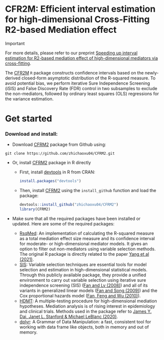 CFR2M: Efficient interval estimation for high-dimensional Cross-Fitting R2-based Mediation effect
================

> [!IMPORTANT]  
> For more details, please refer to our preprint [Speeding up interval estimation for R2-based mediation effect of high-dimensional mediators via cross-fitting](https://www.ncbi.nlm.nih.gov/pmc/articles/PMC9934518/).


The [CFR2M](https://github.com/zhichaoxu04/CFR2M) `R` package constructs confidence intervals based on the newly-derived closed-form asymptotic distribution of the R-squared measure.
To avoid potential bias, we perform iterative Sure Independence Screening (iSIS) and False Discovery Rate (FDR) control in two subsamples to exclude the non-mediators, followed by ordinary least squares (OLS) regressions for the variance estimation.

# Get started
### Download and install:

- Download [CFRM2](https://github.com/zhichaoxu04/CFRM2) package from Github using:

<!-- -->

    git clone https://github.com/zhichaoxu04/CFRM2.git

- Or, install [CFRM2](https://github.com/zhichaoxu04/CFRM2) package in R directly

  - First, install [devtools](https://devtools.r-lib.org) in R from CRAN:
    ``` r
    install.packages("devtools")
    ```
  - Then, install [CFRM2](https://github.com/zhichaoxu04/CFRM2) using the `install_github` function and load the package:
    ``` r
    devtools::install_github("zhichaoxu04/CFRM2")
    library(CFRM2)
    ```
- Make sure that all the required packages have been installed or updated. Here are some of the required packages:
  - [RsqMed](https://cran.r-project.org/web/packages/RsqMed/index.html): An implementation of calculating the R-squared measure as a total mediation effect size measure and its confidence interval for moderate- or high-dimensional mediator models. It gives an option to filter out non-mediators using variable selection methods. The original R package is directly related to the paper [Yang et al (2021)](https://pubmed.ncbi.nlm.nih.gov/34425752/).
  - [SIS](https://cran.r-project.org/web/packages/SIS/index.html): Variable selection techniques are essential tools for model selection and estimation in high-dimensional statistical models. Through this publicly available package, they provide a unified environment to carry out variable selection using iterative sure independence screening (SIS) ([Fan and Lv (2008)](https://academic.oup.com/jrsssb/article/70/5/849/7109492)) and all of its variants in generalized linear models ([Fan and Song (2009)](https://projecteuclid.org/journals/annals-of-statistics/volume-38/issue-6/Sure-independence-screening-in-generalized-linear-models-with-NP-dimensionality/10.1214/10-AOS798.full)) and the Cox proportional hazards model ([Fan, Feng and Wu (2010)](https://projecteuclid.org/ebooks/institute-of-mathematical-statistics-collections/Borrowing-Strength--Theory-Powering-Applications--A-Festschrift-for/chapter/High-dimensional-variable-selection-for-Coxs-proportional-hazards-model/10.1214/10-IMSCOLL606)).
  - [HDMT](https://cran.r-project.org/web/packages/HDMT/index.html): A multiple-testing procedure for high-dimensional mediation hypotheses. Mediation analysis is of rising interest in epidemiology and clinical trials. Methods used in the package refer to [James Y. Dai, Janet L. Stanford & Michael LeBlanc (2020)](https://www.tandfonline.com/doi/full/10.1080/01621459.2020.1765785).
  - [dplyr](https://cran.r-project.org/web/packages/dplyr/index.html): A Grammar of Data Manipulation: a fast, consistent tool for working with data frame like objects, both in memory and out of memory.

